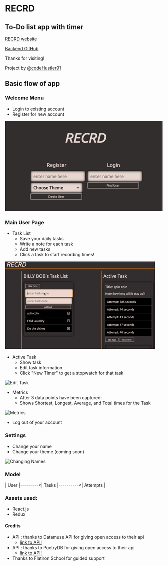 # RECRD

## To-Do list app with timer

[RECRD website](https://recrd-react-front-end.firebaseapp.com/)

[Backend GitHub](https://github.com/codeHustler91/Recrd-backend)

Thanks for visiting!

Project by [@codeHustler91](https://github.com/codeHustler91)

## Basic flow of app

### Welcome Menu
   * Login to existing account
   * Register for new account

   ![Welcome Menu](./public/assets/welcomeScreenShot.png)

### Main User Page
   * Task List
       * Save your daily tasks
       * Write a note for each task
       * Add new tasks
       * Click a task to start recording times!
       
   ![Adding Task](./public/assets/addingTask.gif)
   * Active Task
       * Show task
       * Edit task information
       * Click "New Timer" to get a stopwatch for that task
       
   ![Edit Task](./app/assets/editTask.gif)
   * Metrics
       * After 3 data points have been captured:
       * Shows Shortest, Longest, Average, and Total times for the Task
       
   ![Metrics](./app/assets/metrics.gif)
   * Log out of your account

### Settings
   * Change your name
   * Change your theme (coming soon)

   ![Changing Names](./app/assets/changeName.gif)

### Model

   | User |---------<| Tasks |----------<| Attempts |

### Assets used:
   * React.js
   * Redux

#### Credits
   * API : thanks to Datamuse API for giving open access to their api
      * [link to API!](https://www.datamuse.com/api/)
   * API : thanks to PoetryDB for giving open access to their api
      * [link to API!](http://poetrydb.org/index.html)
   * Thanks to Flatiron School for guided support
